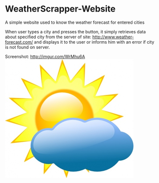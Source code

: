 # WeatherScrapper-Website
A simple website used to know the weather forecast for entered cities

When user types a city and presses the button, it simply retrieves data about specified city from the server of site: http://www.weather-forecast.com/
and displays it to the user or informs him with an error if city is not found on server.

Screenshot: http://imgur.com/WrMhu6A
![alt tag](https://raw.githubusercontent.com/mis94/WeatherScraper-Website/master/Weather-logo.jpg)
